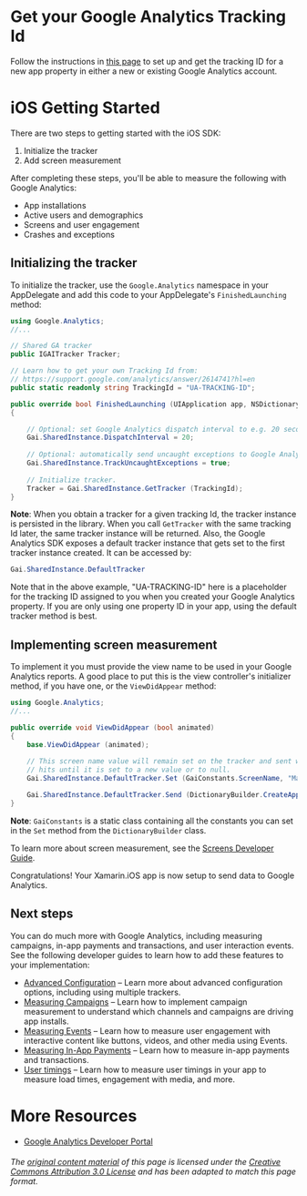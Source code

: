 # Get your Google Analytics Tracking Id

Follow the instructions in [this page](https://support.google.com/analytics/answer/2614741) to set up and get the tracking ID for a new app property in either a new or existing Google Analytics account.

# iOS Getting Started

There are two steps to getting started with the iOS SDK:

1. Initialize the tracker
2. Add screen measurement

After completing these steps, you'll be able to measure the following with Google Analytics:

* App installations
* Active users and demographics
* Screens and user engagement
* Crashes and exceptions

## Initializing the tracker

To initialize the tracker, use the `Google.Analytics` namespace in your AppDelegate and add this code to your AppDelegate's `FinishedLaunching` method:

```csharp
using Google.Analytics;
//...

// Shared GA tracker
public IGAITracker Tracker;

// Learn how to get your own Tracking Id from:
// https://support.google.com/analytics/answer/2614741?hl=en
public static readonly string TrackingId = "UA-TRACKING-ID";

public override bool FinishedLaunching (UIApplication app, NSDictionary options)
{

	// Optional: set Google Analytics dispatch interval to e.g. 20 seconds.
	Gai.SharedInstance.DispatchInterval = 20;
	
	// Optional: automatically send uncaught exceptions to Google Analytics.
	Gai.SharedInstance.TrackUncaughtExceptions = true;
	
	// Initialize tracker.
	Tracker = Gai.SharedInstance.GetTracker (TrackingId);
}
```

**Note**: When you obtain a tracker for a given tracking Id, the tracker instance is persisted in the library. When you call `GetTracker` with the same tracking Id later, the same tracker instance will be returned. Also, the Google Analytics SDK exposes a default tracker instance that gets set to the first tracker instance created. It can be accessed by:

```csharp
Gai.SharedInstance.DefaultTracker
```

Note that in the above example, "UA-TRACKING-ID" here is a placeholder for the tracking ID assigned to you when you created your Google Analytics property. If you are only using one property ID in your app, using the default tracker method is best.

## Implementing screen measurement

To implement it you must provide the view name to be used in your Google Analytics reports. A good place to put this is the view controller's initializer method, if you have one, or the `ViewDidAppear` method:

```csharp
using Google.Analytics;
//...

public override void ViewDidAppear (bool animated)
{
	base.ViewDidAppear (animated);
	
	// This screen name value will remain set on the tracker and sent with
	// hits until it is set to a new value or to null.
	Gai.SharedInstance.DefaultTracker.Set (GaiConstants.ScreenName, "Main View");

	Gai.SharedInstance.DefaultTracker.Send (DictionaryBuilder.CreateAppView ().Build ());
}
```

**Note**: `GaiConstants` is a static class containing all the constants you can set in the `Set` method from the `DictionaryBuilder` class.

To learn more about screen measurement, see the [Screens Developer Guide](https://developers.google.com/analytics/devguides/collection/ios/v3/screens).

Congratulations! Your Xamarin.iOS app is now setup to send data to Google Analytics.

## Next steps

You can do much more with Google Analytics, including measuring campaigns, in-app payments and transactions, and user interaction events. See the following developer guides to learn how to add these features to your implementation:

* [Advanced Configuration](https://developers.google.com/analytics/devguides/collection/ios/v3/advanced) – Learn more about advanced configuration options, including using multiple trackers.
* [Measuring Campaigns](https://developers.google.com/analytics/devguides/collection/ios/v3/campaigns) – Learn how to implement campaign measurement to understand which channels and campaigns are driving app installs.
* [Measuring Events](https://developers.google.com/analytics/devguides/collection/ios/v3/events) – Learn how to measure user engagement with interactive content like buttons, videos, and other media using Events.
* [Measuring In-App Payments](https://developers.google.com/analytics/devguides/collection/ios/v3/ecommerce) – Learn how to measure in-app payments and transactions.
* [User timings](https://developers.google.com/analytics/devguides/collection/ios/v3/usertimings) – Learn how to measure user timings in your app to measure load times, engagement with media, and more.

# More Resources

* [Google Analytics Developer Portal](https://developers.google.com/analytics/devguides/collection/)


###### The [original content material](https://developers.google.com/analytics/devguides/collection/) of this page is licensed under the [Creative Commons Attribution 3.0 License](http://creativecommons.org/licenses/by/3.0/) and has been adapted to match this page format.